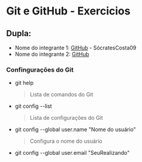 # Git e GitHub - Exercicios   

## Dupla:
- Nome do integrante 1: [GitHub](https://github.com/socratescosta09) - SócratesCosta09
- Nome do integrante 2: [GitHub](https://github.com/<usuario>)

### Confingurações do Git
- git help
  > Lista de comandos do Git
- git config --list
  > Lista de configurações do Git
- git config --global user.name "Nome do usuário"
  > Configura o nome do usuário
- git config --global user.email "SeuRealizando"
